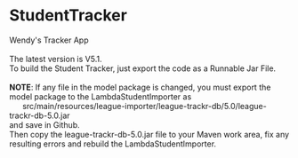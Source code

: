 # StudentTracker
Wendy's Tracker App
<br><br>
The latest version is V5.1.<br>
To build the Student Tracker, just export the code as a Runnable Jar File.<br><br>
<b>NOTE</b>: If any file in the model package is changed, you must export the model package to the LambdaStudentImporter as <br> &nbsp;&nbsp;&nbsp;&nbsp;&nbsp;&nbsp;src/main/resources/league-importer/league-trackr-db/5.0/league-trackr-db-5.0.jar
<br>
and save in Github.<br>
Then copy the league-trackr-db-5.0.jar file to your Maven work area, fix any resulting errors and rebuild the LambdaStudentImporter.
